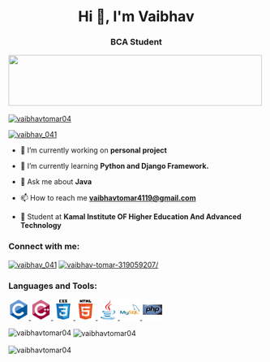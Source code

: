 <h1 align="center">Hi 👋, I'm Vaibhav</h1>
<h3 align="center"> BCA Student</h3>

<p align="left"><a href="https://gist.github.com/lifeparticle"><img height="100px" width="500px" src="https://gist-count.vercel.app/api?username=vaibhavtomar04"></a>
  </p>

<p align="left"> <a href="https://github.com/ryo-ma/github-profile-trophy"><img src="https://github-profile-trophy.vercel.app/?username=vaibhavtomar04" alt="vaibhavtomar04" /></a> </p>

<p align="left"> <a href="https://twitter.com/vaibhav_041" target="blank"><img src="https://img.shields.io/twitter/follow/vaibhav_041?logo=twitter&style=for-the-badge" alt="vaibhav_041" /></a> </p>

- 🔭 I’m currently working on **personal project**

- 🌱 I’m currently learning **Python and Django Framework.**

- 💬 Ask me about **Java**

- 📫 How to reach me **vaibhavtomar4119@gmail.com**

- 🏫 Student at **Kamal Institute OF Higher Education And Advanced Technology**

<h3 align="left">Connect with me:</h3>
<p align="left">
<a href="https://twitter.com/vaibhav_041" target="blank"><img align="center" src="https://raw.githubusercontent.com/rahuldkjain/github-profile-readme-generator/neutral-icons/src/images/icons/Social/twitter.svg" alt="vaibhav_041" height="30" width="40" /></a>
<a href="https://linkedin.com/in/vaibhav-tomar-319059207/" target="blank"><img align="center" src="https://raw.githubusercontent.com/rahuldkjain/github-profile-readme-generator/neutral-icons/src/images/icons/Social/linked-in-alt.svg" alt="vaibhav-tomar-319059207/" height="30" width="40" /></a>
</p>

<h3 align="left">Languages and Tools:</h3>
<p align="left"> <a href="https://www.cprogramming.com/" target="_blank"> <img src="https://raw.githubusercontent.com/devicons/devicon/master/icons/c/c-original.svg" alt="c" width="40" height="40"/> </a> <a href="https://www.w3schools.com/cpp/" target="_blank"> <img src="https://raw.githubusercontent.com/devicons/devicon/master/icons/cplusplus/cplusplus-original.svg" alt="cplusplus" width="40" height="40"/> </a> <a href="https://www.w3schools.com/css/" target="_blank"> <img src="https://raw.githubusercontent.com/devicons/devicon/master/icons/css3/css3-original-wordmark.svg" alt="css3" width="40" height="40"/> </a> <a href="https://www.w3.org/html/" target="_blank"> <img src="https://raw.githubusercontent.com/devicons/devicon/master/icons/html5/html5-original-wordmark.svg" alt="html5" width="40" height="40"/> </a> <a href="https://www.java.com" target="_blank"> <img src="https://raw.githubusercontent.com/devicons/devicon/master/icons/java/java-original.svg" alt="java" width="40" height="40"/> </a> <a href="https://www.mysql.com/" target="_blank"> <img src="https://raw.githubusercontent.com/devicons/devicon/master/icons/mysql/mysql-original-wordmark.svg" alt="mysql" width="40" height="40"/> </a> <a href="https://www.php.net" target="_blank"> <img src="https://raw.githubusercontent.com/devicons/devicon/master/icons/php/php-original.svg" alt="php" width="40" height="40"/> </a> </p>

<p><img align="left" src="https://github-readme-stats.vercel.app/api/top-langs?username=vaibhavtomar04&show_icons=true&locale=en&layout=compact" alt="vaibhavtomar04" /></p>

<p>&nbsp;<img align="center" src="https://github-readme-stats.vercel.app/api?username=vaibhavtomar04&show_icons=true&locale=en" alt="vaibhavtomar04" /></p>

<p><img align="center" src="https://github-readme-streak-stats.herokuapp.com/?user=vaibhavtomar04&" alt="vaibhavtomar04" /></p>

 

